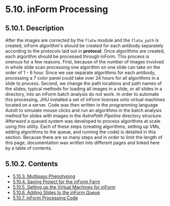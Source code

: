# 5.10. inForm Processing
## 5.10.1. Description
After the images are corrected by the ```flatw``` module and the ```flatw_path``` is created, inForm algorithm's should be created for each antibody separately according to the protocols laid out in **protocol**. Once algorithms are created, each algorithm should be processed through inForm. This process is onerous for a few reasons. First, because of the number of images involved in whole slide scan processing one algorithm on one slide can take on the order of 1 - 6 hour. Since we use separate algorithms for each antibody, processing a 7 color panel could take over 24 hours for all algorithms in a slide to process. Second, we change the path locations and path names of the slides; typical methods for loading all images in a slide, or all slides in a directory, into an inForm batch analysis do not work. In order to automate this processing, JHU installed a set of inForm licenses onto virtual machines located on a server. Code was then written in the programming language AutoIt to simulate mouse clicks and run an algorithms in the batch analysis method for slides with images in the *AstroPath Pipeline* directory structure. Afterward a queued system was developed to process algorithms at scale using this utility. Each of these steps (creating algorithms, setting up VMs, adding algorithms to the queue, and running the code) is detailed in this section. Because there are so many steps and in order to limit the length of this page, documentation was written into different pages and linked here by a table of contents.

## 5.10.2. Contents
- [5.10.3. Multipass Phenotyping](docs "Title")
- [5.10.4. Saving Project for the inForm Farm]()
- [5.10.5. Setting up the Virtual Machines for inForm]()
- [5.10.6. Adding Slides to the inForm Queue]()
- [5.10.7. inForm Processing Code]()
